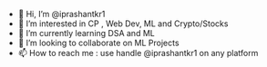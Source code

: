 - 👋 Hi, I’m @iprashantkr1
- 👀 I’m interested in CP , Web Dev, ML and Crypto/Stocks
- 🌱 I’m currently learning DSA and ML
- 💞️ I’m looking to collaborate on ML Projects
- 📫 How to reach me : use handle @iprashantkr1 on any platform 

<!---
iprashantkr1/iprashantkr1 is a ✨ special ✨ repository because its `README.md` (this file) appears on your GitHub profile.
You can click the Preview link to take a look at your changes.
--->

